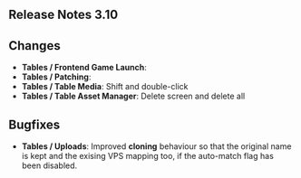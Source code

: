 ## Release Notes 3.10

## Changes

- **Tables / Frontend Game Launch**:
- **Tables / Patching**: 
- **Tables / Table Media**: Shift and double-click
- **Tables / Table Asset Manager**: Delete screen and delete all

## Bugfixes

- **Tables / Uploads**: Improved **cloning** behaviour so that the original name is kept and the exising VPS mapping too, if the auto-match flag has been disabled.  